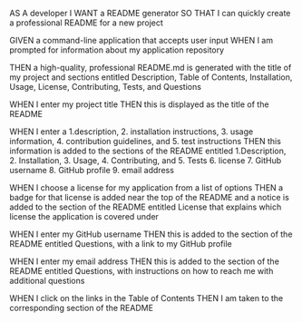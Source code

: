 AS A developer
I WANT a README generator
SO THAT I can quickly create a professional README for a new project

GIVEN a command-line application that accepts user input
WHEN I am prompted for information about my application repository

THEN a high-quality, professional README.md is generated with the title of my project and sections entitled Description, Table of Contents, Installation, Usage, License, Contributing, Tests, and Questions

WHEN I enter my project title
THEN this is displayed as the title of the README

WHEN I enter a 
1.description, 
2. installation instructions, 
3. usage information, 
4. contribution guidelines, and 
5. test instructions
THEN this information is added to the sections of the README entitled 
1.Description, 
2. Installation, 
3. Usage, 
4. Contributing, and 
5. Tests
6. license
7. GitHub username
8. GitHub profile
9. email address


WHEN I choose a license for my application from a list of options
THEN a badge for that license is added near the top of the README and a notice is added to the section of the 
README entitled License that explains which license the application is covered under

WHEN I enter my GitHub username
THEN this is added to the section of the README entitled Questions, with a link to my GitHub profile

WHEN I enter my email address
THEN this is added to the section of the README entitled Questions, with instructions on how to reach me with additional questions

WHEN I click on the links in the Table of Contents
THEN I am taken to the corresponding section of the README
